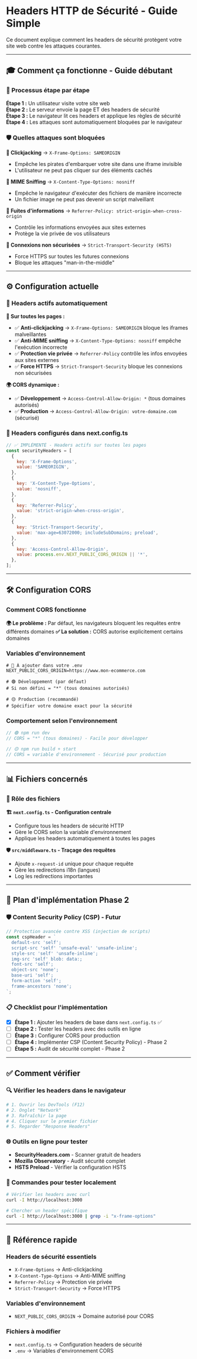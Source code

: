 # Headers HTTP de Sécurité - Guide Simple

Ce document explique comment les headers de sécurité protègent votre site web contre les attaques courantes.

---

## 🎓 **Comment ça fonctionne - Guide débutant**

### **🔄 Processus étape par étape**

**Étape 1 :** Un utilisateur visite votre site web  
**Étape 2 :** Le serveur envoie la page ET des headers de sécurité  
**Étape 3 :** Le navigateur lit ces headers et applique les règles de sécurité  
**Étape 4 :** Les attaques sont automatiquement bloquées par le navigateur

### **🛡️ Quelles attaques sont bloquées**

**🚫 Clickjacking** → `X-Frame-Options: SAMEORIGIN`

- Empêche les pirates d'embarquer votre site dans une iframe invisible
- L'utilisateur ne peut pas cliquer sur des éléments cachés

**🚫 MIME Sniffing** → `X-Content-Type-Options: nosniff`

- Empêche le navigateur d'exécuter des fichiers de manière incorrecte
- Un fichier image ne peut pas devenir un script malveillant

**🚫 Fuites d'informations** → `Referrer-Policy: strict-origin-when-cross-origin`

- Contrôle les informations envoyées aux sites externes
- Protège la vie privée de vos utilisateurs

**🚫 Connexions non sécurisées** → `Strict-Transport-Security (HSTS)`

- Force HTTPS sur toutes les futures connexions
- Bloque les attaques "man-in-the-middle"

---

## ⚙️ **Configuration actuelle**

### **🔐 Headers actifs automatiquement**

**🤖 Sur toutes les pages :**

- ✅ **Anti-clickjacking** → `X-Frame-Options: SAMEORIGIN` bloque les iframes malveillantes
- ✅ **Anti-MIME sniffing** → `X-Content-Type-Options: nosniff` empêche l'exécution incorrecte
- ✅ **Protection vie privée** → `Referrer-Policy` contrôle les infos envoyées aux sites externes
- ✅ **Force HTTPS** → `Strict-Transport-Security` bloque les connexions non sécurisées

**🌍 CORS dynamique :**

- ✅ **Développement** → `Access-Control-Allow-Origin: *` (tous domaines autorisés)
- ✅ **Production** → `Access-Control-Allow-Origin: votre-domaine.com` (sécurisé)

### **🔧 Headers configurés dans next.config.ts**

```javascript
// ✅ IMPLÉMENTÉ - Headers actifs sur toutes les pages
const securityHeaders = [
  {
    key: 'X-Frame-Options',
    value: 'SAMEORIGIN',
  },
  {
    key: 'X-Content-Type-Options',
    value: 'nosniff',
  },
  {
    key: 'Referrer-Policy',
    value: 'strict-origin-when-cross-origin',
  },
  {
    key: 'Strict-Transport-Security',
    value: 'max-age=63072000; includeSubDomains; preload',
  },
  {
    key: 'Access-Control-Allow-Origin',
    value: process.env.NEXT_PUBLIC_CORS_ORIGIN || '*',
  },
];
```

---

## 🛠️ **Configuration CORS**

### **Comment CORS fonctionne**

**🌍 Le problème :** Par défaut, les navigateurs bloquent les requêtes entre différents domaines
**✅ La solution :** CORS autorise explicitement certains domaines

### **Variables d'environnement**

```env
# 🔧 À ajouter dans votre .env
NEXT_PUBLIC_CORS_ORIGIN=https://www.mon-ecommerce.com

# 🟢 Développement (par défaut)
# Si non défini = "*" (tous domaines autorisés)

# 🟡 Production (recommandé)
# Spécifier votre domaine exact pour la sécurité
```

### **Comportement selon l'environnement**

```typescript
// 🟢 npm run dev
// CORS = "*" (tous domaines) - Facile pour développer

// 🟡 npm run build + start
// CORS = variable d'environnement - Sécurisé pour production
```

---

## 📊 **Fichiers concernés**

### **🎯 Rôle des fichiers**

**🏗️ `next.config.ts` - Configuration centrale**

- Configure tous les headers de sécurité HTTP
- Gère le CORS selon la variable d'environnement
- Applique les headers automatiquement à toutes les pages

**🛡️ `src/middleware.ts` - Traçage des requêtes**

- Ajoute `x-request-id` unique pour chaque requête
- Gère les redirections i18n (langues)
- Log les redirections importantes

---

## 🚀 **Plan d'implémentation Phase 2**

### **🛡️ Content Security Policy (CSP) - Futur**

```typescript
// Protection avancée contre XSS (injection de scripts)
const cspHeader = `
  default-src 'self';
  script-src 'self' 'unsafe-eval' 'unsafe-inline';
  style-src 'self' 'unsafe-inline';
  img-src 'self' blob: data:;
  font-src 'self';
  object-src 'none';
  base-uri 'self';
  form-action 'self';
  frame-ancestors 'none';
`;
```

### **📋 Checklist pour l'implémentation**

- [x] **Étape 1 :** Ajouter les headers de base dans `next.config.ts` ✅
- [ ] **Étape 2 :** Tester les headers avec des outils en ligne
- [ ] **Étape 3 :** Configurer CORS pour production
- [ ] **Étape 4 :** Implémenter CSP (Content Security Policy) - Phase 2
- [ ] **Étape 5 :** Audit de sécurité complet - Phase 2

---

## ✅ **Comment vérifier**

### **🔍 Vérifier les headers dans le navigateur**

```bash
# 1. Ouvrir les DevTools (F12)
# 2. Onglet "Network"
# 3. Rafraîchir la page
# 4. Cliquer sur le premier fichier
# 5. Regarder "Response Headers"
```

### **🌐 Outils en ligne pour tester**

- **SecurityHeaders.com** - Scanner gratuit de headers
- **Mozilla Observatory** - Audit sécurité complet
- **HSTS Preload** - Vérifier la configuration HSTS

### **📱 Commandes pour tester localement**

```bash
# Vérifier les headers avec curl
curl -I http://localhost:3000

# Chercher un header spécifique
curl -I http://localhost:3000 | grep -i "x-frame-options"
```

---

## 🎯 **Référence rapide**

### **Headers de sécurité essentiels**

- `X-Frame-Options` → Anti-clickjacking
- `X-Content-Type-Options` → Anti-MIME sniffing
- `Referrer-Policy` → Protection vie privée
- `Strict-Transport-Security` → Force HTTPS

### **Variables d'environnement**

- `NEXT_PUBLIC_CORS_ORIGIN` → Domaine autorisé pour CORS

### **Fichiers à modifier**

- `next.config.ts` → Configuration headers de sécurité
- `.env` → Variables d'environnement CORS
